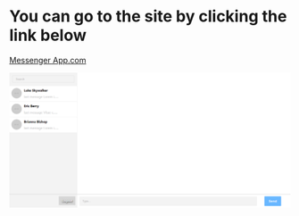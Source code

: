 # You can go to the site by clicking the link below

[Messenger App.com](https://upbeat-volhard-a0b575.netlify.app/)


![Chat Page](https://github.com/ABDBXB/Kodluyoruz/blob/main/Homeworks/2.Homework/messenger/Chat%20Page.png)
